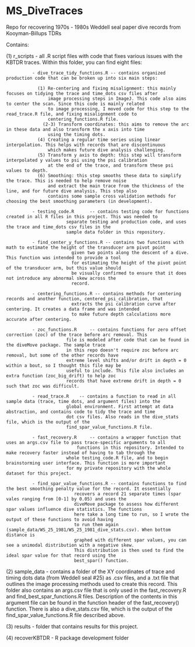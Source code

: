 # MS_DiveTraces
Repo for recovering 1970s - 1980s Weddell seal paper dive records from Kooyman-Billups TDRs


Contains: 

 (1) r_scripts     - all .R script files with code that fixes various issues with the KBTDR traces. 
 		  	Within this folder, you can find eight files:

			  - dive_trace_tidy_functions.R -- contains organized production code that can be broken up into six main steps: 

				(1) Re-centering and fixing misalignment: this mainly focuses on tidying the trace and time_dots csv files after
				    image processing steps in ImageJ. This code also aims to center the scan. Since this code is mainly related 
				    to image processing, I moved code for this step to the read_trace.R file, and fixing misalignment code to 
				    centering_functions.R file. 
			      (2-3) Transform coordinates: this aims to remove the arc in these data and also transform the x axis into time
				    using the timing dots. 
				(4) Creating a regular time series using linear interpolation. This helps with records that are discontinuous 
				    which makes future dive analysis challenging.
				(5) Transform y axis to depth: this step will transform interpolated y values to psi using the psi calibration 
				    at the end of the trace, and transform these psi values to depth. 
				(6) Smoothing: this step smooths these data to simplify the trace. This is needed to help remove noise 
				    and extract the main trace from the thickness of the line, and for future dive analysis. This step also 
				    contains some sample cross validation methods for choosing the best smoothing parameters (in development). 

			  - testing_code.R      -- contains testing code for functions created in all R files in this project. This was needed to 
						   separate testing and production code, and uses the trace and time_dots csv files in the 
						   sample data folder in this repository. 
			  
			  - find_center_y_functions.R -- contains two functions with math to estimate the height of the transducer arm pivot point 
						 	 given two points along the descent of a dive. This function was intended to provide a tool 
							 for estimating the height of the pivot point of the transducer arm, but this value should
							 be visually confirmed to ensure that it does not introduce any abnormal skew across the 
							 record. 	
						   
			  - centering_functions.R -- contains methods for centering records and another function, centered_psi_calibration, that 
						     extracts the psi calibration curve after centering. It creates a data frame and was intended 
						     to make future depth calculations more accurate after centering. 

			  - zoc_functions.R 	-- contains functions for zero offset correction (zoc) of the trace before arc removal. This 
						   file is modeled after code that can be found in the diveMove package. The sample trace
						   in this repo doesn't require zoc before arc removal, but some of the other records have
						   extreme level shifts and/or drift in depth = 0 within a bout, so I thought this file may be 
						   useful to include. This file also includes an extra function (zoc_big_drift) to help zoc 
						   records that have extreme drift in depth = 0 such that zoc was difficult. 

			  - read_trace.R 	-- contains a function to read in all sample data (trace, time dots, and argument files) into the 
						   global environment. First attempt at data abstraction, and contains code to tidy the trace and time 
						   dot csv files. Also reads in the dive_stats file, which is the output of the 
						   find_spar_value_functions.R file. 

			  - fast_recovery.R     -- contains a wrapper function that uses an args.csv file to pass trace-specific arguments to all 
					           functions in this repository. Intended to make recovery faster instead of having to tab through the 
						   whole testing_code.R file, and to begin brainstorming user interface. This function is more important 
						   for my private repository with the whole dataset for this project. 

			  - find_spar_value_functions.R -- contains functions to find the best smoothing penalty value for the record. It essentially 
							  recovers a record 21 separate times (spar vales ranging from [0-1] by 0.05) and uses the 
							  diveMove package to assess how different spar values influence dive statistics. The functions 
							  here take a long time to run, so I wrote the output of these functions to avoid having 
							  to run them again (sample_data/WS_25_1981/WS_25_1981_dive_stats.csv). When bottom distance is 
							  graphed with different spar values, you can see a unimodal distribution with a negative skew. 
							  This distribution is then used to find the ideal spar value for that record using the 
							  best_spar() function.  
 
 (2) sample_data   - contains a folder of the XY coordinates of trace and timing dots data (from Weddell seal #25) as .csv files, and a .txt file that 
		     outlines the image processing methods used to create this record. This folder also contains an args.csv file that is only used 
		     in the fast_recovery.R and find_best_spar_functions.R files. Description of the contents in this argument file can be found in 
		     the function header of the fast_recovery() function. There is also a dive_stats.csv file, which is the output of the 
		     find_spar_value_functions.R file described above. 

 (3) results       - folder that contains results for this project.
 
 (4) recoverKBTDR  - R package development folder 

